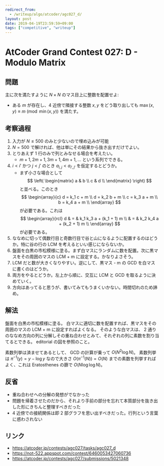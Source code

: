 ```yaml
---
redirect_from:
  - /writeup/algo/atcoder/agc027_d/
layout: post
date: 2019-04-19T23:59:59+09:00
tags: ["competitive", "writeup"]
---
```


# AtCoder Grand Contest 027: D - Modulo Matrix

## 問題

主に次を満たすように $N \times N$ のマス目上に整数を配置せよ: 

-   ある $m$ が存在し、$4$ 近傍で隣接する整数 $x, y$ をどう取り出しても $\max(x, y) \equiv m \pmod{\min(x, y)}$ を満たす。

## 考察過程

1.  入力が $N \le 500$ のみと少ないので埋め込みが可能
1.  $N = 500$ で解ければ、他は単にその結果から抜き出すだけでよい。
1.  とりあえず $1$ 行のみで列とみなせる場合を考えたい。
    -   $m + 1, 2m + 1, 3m + 1, 4m + 1, \dots$ という系列でできる。
1.  $i \lt i'$ かつ $j \lt j'$ のとき $a _ {i, j} \lt a _ {i', j'}$  を仮定するとどうか。
    -   まず小さな場合として $$ \left( \begin{matrix}
            a & b \\
            c & d \\
        \end{matrix} \right) $$ と並べる。このとき
        $$ \begin{array}{c}
            d = k_1 c + m \\
            d = k_2 b + m \\
            c = k_3 a + m \\
            b = k_4 a + m \\
        \end{array} $$ が必要である。これは
        $$ \begin{array}{rcl}
            d & = & k_1 k_3 a + (k_1 + 1) m \\
            & = & k_2 k_4 a + (k_2 + 1) m \\
        \end{array} $$ が必要である。
1.  ななめに切って偶数行目と奇数行目で谷と山になるように配置するのはどうか。特に谷の行の LCM を考えるといい感じにならないか。
1.  盤面を白黒の市松模様に塗る。まず白マスにランダムに数を配置。次に黒マスをその周囲のマスの LCM + m に設定する。かなりよさそう。
1.  LCM だと数が大きくなりやすい。逆にして、黒マス - m の GCD を白マスに書くのはどうか。
1.  両方をやるとどうか。左上から順に、交互に LCM と GCD を取るように決めていく。
1.  方向はあってると思うが、書いてみてもうまくいかない。時間切れのため諦め。

## 解法

盤面を白黒の市松模様に塗る。
白マスに適切に数を配置すれば、黒マスをその周囲のマスの LCM + m に設定すればよくなる。
そのような白マスは、 $2$ 通りのななめ方向の列に分解しその重ね合わせとみて、それぞれの列に素数を割り当てるとできる。
editorial の図を参照のこと。

素数列挙は済ませてあるとして、 GCD の計算が乗って $O(N^2 \log N)$。
素数列挙は $\pi^{-1}(y) = y - \log y$ なので大きさ $O(\pi^{-1}(N)) = O(N)$ までの素数を列挙すればよく、これは Eratosthenes の篩で $O(N \log \log N)$。

## 反省

-   重ね合わせへの分解の発想がでなかった
-   問題を帰着させたのだから、それより手前の部分を忘れて本質部分を抜き出した形にきちんと整理すべきだった
-   $4$ 近傍での接続関係は即 $2$ 部グラフを思い出すべきだった。行列という言葉に惑わされない

## リンク

-   <https://atcoder.jp/contests/agc027/tasks/agc027_d>
-   <https://not-522.appspot.com/contest/6460053427060736>
-   <https://atcoder.jp/contests/agc027/submissions/5021348>
